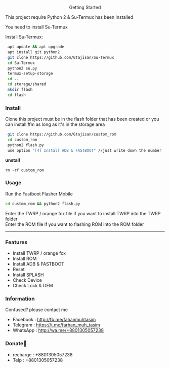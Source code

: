 <p align="center"
<img src="https://raw.githubusercontent.com/leemrtnzz/FFM/master/photo_2019-03-18_09-05-56.jpg" height="128"/
</p
<p align="center"
<a href="https://github.com/leemrtnzz/FFM"</a
  <h1 align="center"Fastboot Flasher Mobile custom_rom</h1
  <br
Multipurpose Fastboot Flasher Mobile Open Source!<hr
</p
<h3 align="center"Made with ❤️ by FARHAN-MUH-TASIM</h3
<p align="center"
<a href="https://github.com/leemrtnzz/"<img title="Author" src="https://img.shields.io/badge/author-leemrtnzz-blue?style=for-the-badge&logo=github"</a
</p
<p align="center"
<a href="https://github.com/leemrtnzz/followers"<img title="Followers" src="https://img.shields.io/github/followers/leemrtnzz?color=blue&style=flat-square"</a
</p

## Getting Started

This project require Python 2 & Su-Termux has been installed

You need to install Su-Termux

Install Su-Termux:

```bash
 apt update && apt upgrade
 apt install git python2
 git clone https://github.com/Gtajisan/Su-Termux
 cd Su-Termux
 python2 su.py
 termux-setup-storage
 cd ..
 cd storage/shared
 mkdir flash
 cd flash
```

### Install
Clone this project must be in the flash folder that has been created or you can install ffm as long as it's in the storage area

```bash
 git clone https://github.com/Gtajisan/custom_rom
 cd custom_rom
 python2 flash.py
 use option "[4] Install ADB & FASTBOOT" //just write down the number
```
**unstall**
```
rm -rf custom_rom
```


### Usage
Run the Fastboot Flasher Mobile

```bash
cd custom_rom && python2 flash.py
```
Enter the TWRP / orange fox file if you want to install TWRP into the TWRP folder<br>Enter the ROM file if you want to flashing ROM into the ROM folder

---

### Features
- Install TWRP / orange fox
- Install ROM
- Install ADB & FASTBOOT
- Reset
- Install SPLASH
- Check Device
- Check Lock & OEM

### Information
Confused? please contact me
- Facebook : http://fb.me/fahanmuhtasim
- Telegram : https://t.me/farhan_muh_tasim
- WhatsApp : http://wa.me/+8801305057238
### Donate🤣
- recharge : +8801305057238
- Telp : +8801305057238
